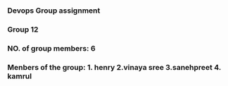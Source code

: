 ### Devops Group assignment
### Group 12


### NO. of group members: 6
### Menbers of the group: 1. henry  2.vinaya sree 3.sanehpreet 4. kamrul

